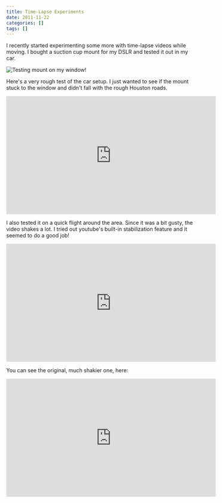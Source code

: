 ```yaml
---
title: Time-Lapse Experiments
date: 2011-11-22
categories: []
tags: []
---
```

I recently started experimenting some more with time-lapse videos while moving. I bought a suction cup mount for my DSLR and tested it out in my car.

![Testing mount on my window!](/images/blgr/camera_on_window.jpg)

Here's a very rough test of the car setup. I just wanted to see if the mount stuck to the window and didn't fall with the rough Houston roads.

<div style="text-align: center;"><iframe allowfullscreen="" frameborder="0" height="315" src="https://www.youtube.com/embed/k0tuxrklQF4?hd=1" width="560"></iframe></div>

I also tested it on a quick flight around the area. Since it was a bit gusty, the video shakes a lot. I tried out youtube's built-in stabilization feature and it seemed to do a good job!

<div style="text-align: center;"><iframe allowfullscreen="" frameborder="0" height="315" src="https://www.youtube.com/embed/cN5WjsQffzE?rel=0&amp;hd=1" width="560"></iframe></div>

You can see the original, much shakier one, here:

<div style="text-align: center;"><iframe allowfullscreen="" frameborder="0" height="315" src="https://www.youtube.com/embed/0xyI67j8y9k?rel=0&amp;hd=1" width="560"></iframe></div>
